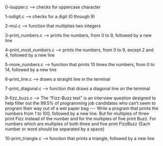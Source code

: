 0-isupper.c --> checks for uppercase character


1-isdigit.c --> checks for a digit (0 through 9)


2-mul.c --> function that multiplies two integers


3-print_numbers.c --> prints the numbers, from 0 to 9, followed by a new line


4-print_most_numbers.c --> prints the numbers, from 0 to 9, except 2 and 4, followed by a new line


5-more_numbers.c --> function that prints 10 times the numbers, from 0 to 14, followed by a new line


6-print_line.c --> draws a straight line in the terminal


7-print_diagonal.c --> function that draws a diagonal line on the terminal


9-fizz_buzz.c --> The “Fizz-Buzz test” is an interview question designed to help filter out the 99.5% of programming job candidates who can’t seem to program their way out of a wet paper bag --- Write a program that prints the numbers from 1 to 100, followed by a new line. But for multiples of three print Fizz instead of the number and for the multiples of five print Buzz. For numbers which are multiples of both three and five print FizzBuzz {Each number or word should be separated by a space}


10-print_triangle.c --> function that prints a triangle, followed by a new line


